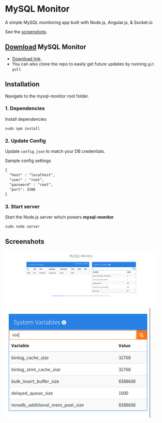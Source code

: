 # MySQL Monitor

A simple MySQL monitoring app built with Node.js, Angular.js, & Socket.io

See the [screenshots](#screenshots).

## [Download](https://github.com/afaqurk/mysql-monitor/archive/master.zip) MySQL Monitor
* [Download link](https://github.com/afaqurk/mysql-monitor/archive/master.zip).
* You can also clone the repo to easily get future updates by running `git pull`

## Installation 

Navigate to the mysql-monitor root folder.

### 1. Dependencies
Install dependencies
```
sudo npm install
```

### 2. Update Config
Update `config.json` to match your DB credentials. 

Sample config settings
```
{
  "host" : "localhost",
  "user" : "root",
  "password" : "root",
  "port": 3306
}
```

### 3. Start server
Start the Node.js server which powers **mysql-monitor** 
```
sudo node server
```

## Screenshots
![](https://raw.githubusercontent.com/afaqurk/mysql-monitor/demo/screenshots/full.png)
![](https://github.com/afaqurk/mysql-monitor/blob/demo/screenshots/filter.png)
